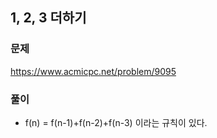 ## 1, 2, 3 더하기
### 문제
https://www.acmicpc.net/problem/9095  
### 풀이
- f(n) = f(n-1)+f(n-2)+f(n-3) 이라는 규칙이 있다.